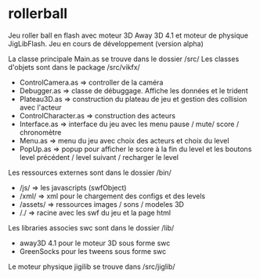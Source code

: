 rollerball
==========
Jeu roller ball en flash avec moteur 3D Away 3D 4.1 et moteur de physique JigLibFlash.
Jeu en cours de développement (version alpha)

La classe principale Main.as se trouve dans le dossier /src/
Les classes d'objets sont dans le package /src/vikfx/

  - ControlCamera.as => controller de la caméra
  - Debugger.as => classe de débuggage. Affiche les données et le trident
  - Plateau3D.as => construction du plateau de jeu et gestion des collision avec l'acteur
  - ControlCharacter.as => construction des acteurs
  - Interface.as => interface du jeu avec les menu pause / mute/ score / chronomètre
  - Menu.as => menu du jeu avec choix des acteurs et choix du level
  - PopUp.as => popup pour afficher le score à la fin du level et les boutons level précédent / level suivant / recharger le level


Les ressources externes sont dans le dossier /bin/

  - /js/ => les javascripts (swfObject)
  - /xml/ => xml pour le chargement des configs et des levels
  - /assets/ => ressources images / sons / modeles 3D
  - /./ => racine avec les swf du jeu et la page html


Les libraries associes swc sont dans le dossier /lib/
  
  - away3D 4.1 pour le moteur 3D sous forme swc
  - GreenSocks pour les tweens sous forme swc


Le moteur physique jigilib se trouve dans /src/jiglib/
